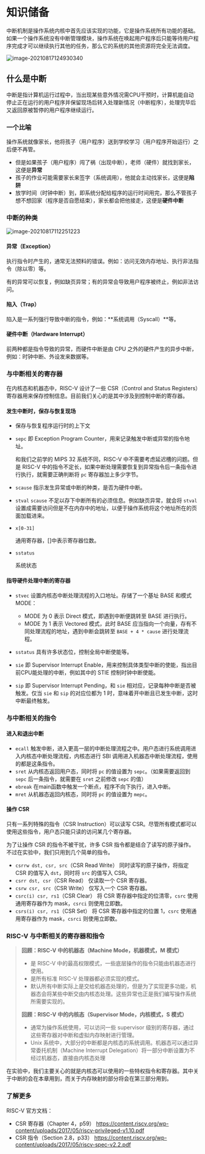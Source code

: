 # 知识储备

中断机制是操作系统内核中首先应该实现的功能，它是操作系统所有功能的基础。如果一个操作系统没有中断管理模块，操作系统在唤起用户程序后只能等待用户程序完成才可以继续执行其他的任务，那么它的系统的其他资源将完全无法调度。

![image-20210817124930340](C:\Users\DELL\AppData\Roaming\Typora\typora-user-images\image-20210817124930340.png)

## 什么是中断

中断是指计算机运行过程中，当出现某些意外情况需CPU干预时，计算机能自动停止正在运行的用户程序并保留现场后转入处理新情况（中断程序），处理完毕后又返回原被暂停的用户程序继续运行。

### 一个比喻

操作系统就像家长，他将孩子（用户程序）送到学校学习（用户程序开始运行）之后便不再管。

- 但是如果孩子（用户程序）闯了祸（出现中断），老师（硬件）就找到家长，这便是**异常**
- 孩子的作业可能需要家长来签字（系统调用），他就会主动找家长，这便是**陷阱**
- 放学时间（时钟中断）到，即系统分配给程序的运行时间用完，那么不管孩子想不想回家（程序是否自愿结束），家长都会把他接走，这便是**硬件中断**



### 中断的种类

<img src="C:\Users\DELL\AppData\Roaming\Typora\typora-user-images\image-20210817112251223.png" alt="image-20210817112251223"  />

#### 异常（Exception）

执行指令时产生的，通常无法预料的错误。例如：访问无效内存地址、执行非法指令（除以零）等。

有的异常可以恢复，例如缺页异常；有的异常会导致用户程序被终止，例如非法访问。

#### 陷入（Trap）

陷入是一系列强行导致中断的指令，例如：**系统调用（Syscall）**等。

#### 硬件中断（Hardware Interrupt）

前两种都是指令导致的异常，而硬件中断是由 CPU 之外的硬件产生的异步中断，例如：时钟中断、外设发来数据等。

### 与中断相关的寄存器

在内核态和机器态中，RISC-V 设计了一些 CSR（Control and Status Registers）寄存器用来保存控制信息。目前我们关心的是其中涉及到控制中断的寄存器。

#### 发生中断时，保存与恢复现场

- 保存与恢复程序运行时的上下文

- `sepc`
  即 Exception Program Counter，用来记录触发中断或异常的指令地址。

  和我们之前学的 MIPS 32 系统不同，RISC-V 中不需要考虑延迟槽的问题。但是 RISC-V 中的指令不定长，如果中断处理需要恢复到异常指令后一条指令进行执行，就需要正确判断将 `pc` 寄存器加上多少字节。

- `scause`
  指示发生异常或中断的种类，是否为硬件中断。

- `stval`
  `scause` 不足以存下中断所有的必须信息。例如缺页异常，就会将 `stval` 设置成需要访问但是不在内存中的地址，以便于操作系统将这个地址所在的页面加载进来。

- `x[0-31]`

  通用寄存器，[]中表示寄存器位数。

- `sstatus`

  系统状态



#### 指导硬件处理中断的寄存器

- `stvec`
  设置内核态中断处理流程的入口地址。存储了一个基址 BASE 和模式 MODE：

  - MODE 为 0 表示 Direct 模式，即遇到中断便跳转至 BASE 进行执行。
  - MODE 为 1 表示 Vectored 模式，此时 BASE 应当指向一个向量，存有不同处理流程的地址，遇到中断会跳转至 `BASE + 4 * cause` 进行处理流程。

- `sstatus`
  具有许多状态位，控制全局中断使能等。

- `sie`
  即 Supervisor Interrupt Enable，用来控制具体类型中断的使能，指出目前CPU能处理的中断，例如其中的 STIE 控制时钟中断使能。

- `sip`
  即 Supervisor Interrupt Pending，和 `sie` 相对应，记录每种中断是否被触发。仅当 `sie` 和 `sip` 的对应位都为 1 时，意味着开中断且已发生中断，这时中断最终触发。

  



### 与中断相关的指令

#### 进入和退出中断

- `ecall`
  触发中断，进入更高一层的中断处理流程之中。用户态进行系统调用进入内核态中断处理流程，内核态进行 SBI 调用进入机器态中断处理流程，使用的都是这条指令。
- `sret`
  从内核态返回用户态，同时将 `pc` 的值设置为 `sepc`。（如果需要返回到 `sepc` 后一条指令，就需要在 `sret` 之前修改 `sepc` 的值）
- `ebreak`
  在main函数中触发一个断点，程序不向下执行，进入中断。
- `mret`
  从机器态返回内核态，同时将 `pc` 的值设置为 `mepc`。



#### 操作 CSR

只有一系列特殊的指令（CSR Instruction）可以读写 CSR。尽管所有模式都可以使用这些指令，用户态只能只读的访问某几个寄存器。

为了让操作 CSR 的指令不被干扰，许多 CSR 指令都是结合了读写的原子操作。不过在实验中，我们只用到几个简单的指令。

- `csrrw dst, csr, src`（CSR Read Write）
  同时读写的原子操作，将指定 CSR 的值写入 `dst`，同时将 `src` 的值写入 CSR。
- `csrr dst, csr`（CSR Read）
  仅读取一个 CSR 寄存器。
- `csrw csr, src`（CSR Write）
  仅写入一个 CSR 寄存器。
- `csrc(i) csr, rs1`（CSR Clear）
  将 CSR 寄存器中指定的位清零，`csrc` 使用通用寄存器作为 mask，`csrci` 则使用立即数。
- `csrs(i) csr, rs1`（CSR Set）
  将 CSR 寄存器中指定的位置 1，`csrc` 使用通用寄存器作为 mask，`csrci` 则使用立即数。

### RISC-V 与中断相关的寄存器和指令

>  **回顾：RISC-V 中的机器态（Machine Mode，机器模式，M 模式）**
>
>  - 是 RISC-V 中的最高权限模式，一些底层操作的指令只能由机器态进行使用。
>  - 是所有标准 RISC-V 处理器都必须实现的模式。
>  - 默认所有中断实际上是交给机器态处理的，但是为了实现更多功能，机器态会将某些中断交由内核态处理。这些异常也正是我们编写操作系统所需要实现的。
>
>  **回顾：RISC-V 中的内核态（Supervisor Mode，内核模式，S 模式）**
>
>  - 通常为操作系统使用，可以访问一些 supervisor 级别的寄存器，通过这些寄存器对中断和虚拟内存映射进行管理。
>  - Unix 系统中，大部分的中断都是内核态的系统调用。机器态可以通过异常委托机制（Machine Interrupt Delegation）将一部分中断设置为不经过机器态，直接由内核态处理

在实验中，我们主要关心的就是内核态可以使用的一些特权指令和寄存器。其中关于中断的会在本章用到，而关于内存映射的部分将会在第三部分用到。

### 了解更多

RISC-V 官方文档：

- CSR 寄存器（Chapter 4，p59）
  https://content.riscv.org/wp-content/uploads/2017/05/riscv-privileged-v1.10.pdf
- CSR 指令（Section 2.8，p33）
  https://content.riscv.org/wp-content/uploads/2017/05/riscv-spec-v2.2.pdf